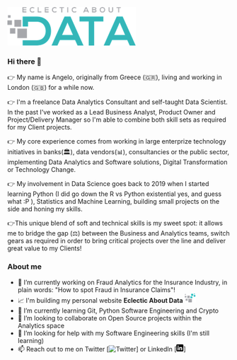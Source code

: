  [![Header](https://github.com/etzimopoulos/etzimopoulos/blob/main/eclectic.png#gh-light-mode-only)](https://eclecticaboutdata.com/)

<!--<a href="https://eclecticaboutdata.com/"><img src="https://github.com/etzimopoulos/etzimopoulos/blob/main/eclectic.png"> -->



### Hi there 👋
👉 My name is Angelo, originally from Greece (🇬🇷), living and working in London (🇬🇧) for a while now.

👉 I'm a freelance Data Analytics Consultant and self-taught Data Scientist. In the past I've worked as a Lead Business Analyst, Product Owner and Project/Delivery Manager so I'm able to combine both skill sets as required for my Client projects. 

👉 My core experience comes from working in large enterprize technology initiatives in banks(🏛), data vendors(📊), consultancies or the public sector, implementing Data Analytics and Software solutions, Digital Transformation or Technology Change. 

👉 My involvement in Data Science goes back to 2019 when I started learning Python (I did go down the R vs Python existential yes, and guess what :P ), Statistics and Machine Learning, building small projects on the side and honing my skills.

👉This unique blend of soft and technical skills is my sweet spot: it allows me to bridge the gap (⚖) between the Business and Analytics teams, switch gears as required in order to bring critical projects over the line and deliver great value to my Clients!

### About me
- 🔭 I’m currently working on Fraud Analytics for the Insurance Industry, in plain words: "How to spot Fraud in Insurance Claims"! 
- 📈 I'm building my personal website **Eclectic About Data** ![EclecticWebsite][eclectic_logo]
- 🌱 I’m currently learning Git, Python Software Engineering and Crypto 
- 👯 I’m looking to collaborate on Open Source projects within the Analytics space
- 🤔 I’m looking for help with my Software Engineering skills (I'm still learning)
- 📫 Reach out to me on Twitter [![Twitter][twitter_logo]] or LinkedIn [![LinkedIn][Lin_logo]] 

<!-- Icons -->
[twitter_logo]: http://i.imgur.com/wWzX9uB.png (twitter icon without padding)
[Lin_logo]: https://github.com/etzimopoulos/etzimopoulos/blob/main/linkedin-3-16.png (LinkedIn icon without padding)
[eclectic_logo]: https://github.com/etzimopoulos/etzimopoulos/blob/main/eclectic_icon.png 

<!-- Links to your social media accounts -->
[Twitter]: https://twitter.com/dataeclectic
[LinkedIn]: https://www.linkedin.com/in/etzimopoulos/
[EclecticWebsite]: https://eclecticaboutdata.com/
